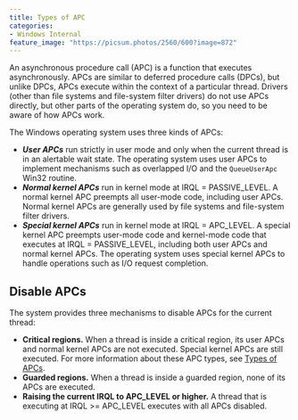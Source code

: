 ```yaml
---
title: Types of APC
categories:
- Windows Internal
feature_image: "https://picsum.photos/2560/600?image=872"
---
```

<!-- more -->

An asynchronous procedure call (APC) is a function that executes asynchronously. APCs are similar to deferred procedure calls (DPCs), but unlike DPCs, APCs execute within the context of a particular thread. Drivers (other than file systems and file-system filter drivers) do not use APCs directly, but other parts of the operating system do, so you need to be aware of how APCs work.

The Windows operating system uses three kinds of APCs:

- ***User APCs*** run strictly in user mode and only when the current thread is in an alertable wait state. The operating system uses user APCs to implement mechanisms such as overlapped I/O and the `QueueUserApc` Win32 routine.
- ***Normal kernel APCs*** run in kernel mode at IRQL = PASSIVE_LEVEL. A normal kernel APC preempts all user-mode code, including user APCs. Normal kernel APCs are generally used by file systems and file-system filter drivers.
- ***Special kernel APCs*** run in kernel mode at IRQL = APC_LEVEL. A special kernel APC preempts user-mode code and kernel-mode code that executes at IRQL = PASSIVE_LEVEL, including both user APCs and normal kernel APCs. The operating system uses special kernel APCs to handle operations such as I/O request completion.

## Disable APCs

The system provides three mechanisms to disable APCs for the current thread:

- **Critical regions.** When a thread is inside a critical region, its user APCs and normal kernel APCs are not executed. Special kernel APCs are still executed. For more information about these APC types, see [Types of APCs](https://docs.microsoft.com/en-us/windows-hardware/drivers/kernel/types-of-apcs).
- **Guarded regions.** When a thread is inside a guarded region, none of its APCs are executed.
- **Raising the current IRQL to APC_LEVEL or higher.** A thread that is executing at IRQL >= APC_LEVEL executes with all APCs disabled.